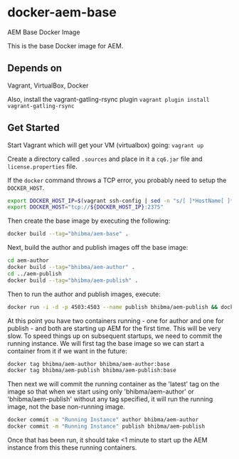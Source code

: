 # docker-aem-base
AEM Base Docker Image

This is the base Docker image for AEM.

## Depends on
Vagrant, VirtualBox, Docker

Also, install the vagrant-gatling-rsync plugin
`vagrant plugin install vagrant-gatling-rsync`

## Get Started
Start Vagrant which will get your VM (virtualbox) going:
`vagrant up`

Create a directory called `.sources` and place in it a `cq6.jar` file and `license.properties` file.  

If the `docker` command throws a TCP error, you probably need to setup the `DOCKER_HOST`.
```bash
export DOCKER_HOST_IP=$(vagrant ssh-config | sed -n "s/[ ]*HostName[ ]*//gp")
export DOCKER_HOST="tcp://${DOCKER_HOST_IP}:2375"
```

Then create the base image by executing the following:
```bash
docker build --tag="bhibma/aem-base" .
```

Next, build the author and publish images off the base image:
```bash
cd aem-author
docker build --tag="bhibma/aem-author" .
cd ../aem-publish
docker build --tag="bhibma/aem-publish" .
```

Then to run the author and publish images, execute:
```bash
docker run -i -d -p 4503:4503 --name publish bhibma/aem-publish && docker run -i -d -p 4502:4502 --name author --link publish:publish bhibma/aem-author
```

At this point you have two containers running - one for author and one for publish - and both are starting up AEM for the first time.
This will be very slow.  To speed things up on subsequent startups, we need to commit the running instance.  We will first tag the base
image so we can start a container from it if we want in the future:
```bash
docker tag bhibma/aem-author bhibma/aem-author:base
docker tag bhibma/aem-publish bhibma/aem-publish:base
```

Then next we will commit the running container as the 'latest' tag on the image so that when we start using only 'bhibma/aem-author' or 
'bhibma/aem-publish' without any tag specified, it will run the running image, not the base non-running image.
```bash
docker commit -m "Running Instance" author bhibma/aem-author
docker commit -m "Running Instance" publish bhibma/aem-publish
```

Once that has been run, it should take <1 minute to start up the AEM instance from this these running containers.